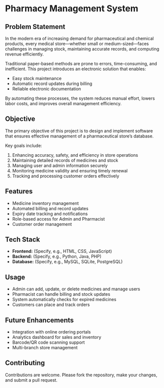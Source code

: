 # Pharmacy Management System

## Problem Statement

In the modern era of increasing demand for pharmaceutical and chemical products, every medical store—whether small or medium-sized—faces challenges in managing stock, maintaining accurate records, and computing revenue efficiently.

Traditional paper-based methods are prone to errors, time-consuming, and inefficient. This project introduces an electronic solution that enables:

* Easy stock maintenance
* Automatic record updates during billing
* Reliable electronic documentation

By automating these processes, the system reduces manual effort, lowers labor costs, and improves overall management efficiency.

## Objective

The primary objective of this project is to design and implement software that ensures effective management of a pharmaceutical store’s database.

Key goals include:

1. Enhancing accuracy, safety, and efficiency in store operations
2. Maintaining detailed records of medicines and stock
3. Managing user and admin information securely
4. Monitoring medicine validity and ensuring timely renewal
5. Tracking and processing customer orders effectively

## Features

* Medicine inventory management
* Automated billing and record updates
* Expiry date tracking and notifications
* Role-based access for Admin and Pharmacist
* Customer order management

## Tech Stack

* **Frontend:** (Specify, e.g., HTML, CSS, JavaScript)
* **Backend:** (Specify, e.g., Python, Java, PHP)
* **Database:** (Specify, e.g., MySQL, SQLite, PostgreSQL)

## Usage

* Admin can add, update, or delete medicines and manage users
* Pharmacist can handle billing and stock updates
* System automatically checks for expired medicines
* Customers can place and track orders

## Future Enhancements

* Integration with online ordering portals
* Analytics dashboard for sales and inventory
* Barcode/QR code scanning support
* Multi-branch store management

## Contributing

Contributions are welcome. Please fork the repository, make your changes, and submit a pull request.

